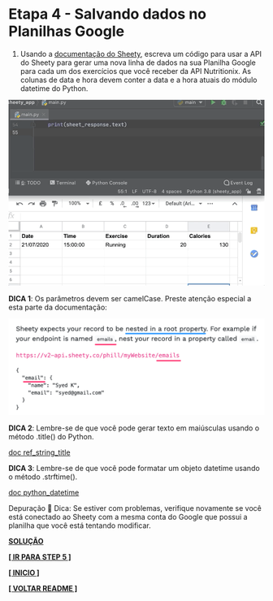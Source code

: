 # Etapa 4 - Salvando dados no Planilhas Google

1. Usando a [documentação do Sheety](https://sheety.co/docs/requests), escreva um código para usar a API do Sheety para gerar uma nova linha de dados na sua Planilha Google para cada um dos exercícios que você receber da API Nutritionix. As colunas de data e hora devem conter a data e a hora atuais do módulo datetime do Python.

![img11](image11.png)

**DICA 1**: Os parâmetros devem ser camelCase. Preste atenção especial a esta parte da documentação:

![img12](image12.png)

**DICA 2**: Lembre-se de que você pode gerar texto em maiúsculas usando o método .title() do Python.

[doc ref_string_title](https://www.w3schools.com/python/ref_string_title.asp)

**DICA 3**: Lembre-se de que você pode formatar um objeto datetime usando o método .strftime().

[doc python_datetime](https://www.w3schools.com/python/python_datetime.asp)

Depuração 🐞 Dica: Se estiver com problemas, verifique novamente se você está conectado ao Sheety com a mesma conta do Google que possui a planilha que você está tentando modificar.

[**SOLUÇÃO**](https://gist.github.com/angelabauer/164864b78175bb1ecd3d3fd7f4ee39b7)

[**[ IR PARA STEP 5 ]**](step5.md)

[**[ INICIO ]**](#etapa-4---salvando-dados-no-planilhas-google)

[**[ VOLTAR README ]**](../README.md)
